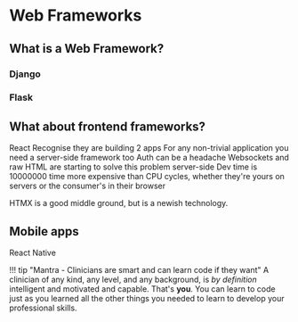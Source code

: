 # Web Frameworks

## What is a Web Framework?

### Django


### Flask

## What about frontend frameworks?

React
Recognise they are building 2 apps
For any non-trivial application you need a server-side framework too
Auth can be a headache
Websockets and raw HTML are starting to solve this problem server-side
Dev time is 10000000 time more expensive than CPU cycles, whether they're yours on servers or the consumer's in their browser

HTMX is a good middle ground, but is a newish technology.

## Mobile apps

React Native

!!! tip "Mantra - Clinicians are smart and can learn code if they want"
    A clinician of any kind, any level, and any background, is *by definition* intelligent and motivated and capable. That's **you**. You can learn to code just as you learned all the other things you needed to learn to develop your professional skills.